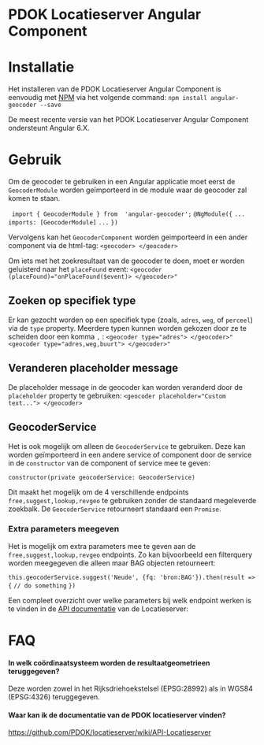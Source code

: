 # PDOK Locatieserver Angular Component



# Installatie
Het installeren van de PDOK Locatieserver Angular Component is eenvoudig met [NPM](https://www.npmjs.com/package/angular-geocoder) via het volgende command: `npm install angular-geocoder --save`

De meest recente versie van het PDOK Locatieserver Angular Component ondersteunt Angular 6.X.

# Gebruik
Om de geocoder te gebruiken in een Angular applicatie moet eerst de `GeocoderModule` worden geïmporteerd in de module waar de geocoder zal komen te staan.

`
import { GeocoderModule } from  'angular-geocoder';`
`@NgModule({`
`...`
`imports: [GeocoderModule]`
`...`
`})`

Vervolgens kan het `GeocoderComponent` worden geimporteerd in een ander component via de html-tag:
 `<geocoder> </geocoder>`

Om iets met het zoekresultaat van de geocoder te doen, moet er worden geluisterd naar het `placeFound` event:
`<geocoder (placeFound)="onPlaceFound($event)> </geocoder>" `

## Zoeken op specifiek type
Er kan gezocht worden op een specifiek type (zoals, `adres`, `weg`, of `perceel`) via de `type` property. Meerdere typen kunnen worden gekozen door ze te scheiden door  een komma `,` :
`<geocoder type="adres"> </geocoder>" `
`<geocoder type="adres,weg,buurt"> </geocoder>" `

## Veranderen placeholder message
De placeholder message in de geocoder kan worden veranderd door de `placeholder` property te gebruiken:
`<geocoder placeholder="Custom text..."> </geocoder>`

## GeocoderService
Het is ook mogelijk om alleen de `GeocoderService` te gebruiken. Deze kan worden geïmporteerd in een andere service of component door de service in de `constructor` van de component of service mee te geven: 

`constructor(private geocoderService: GeocoderService)`

Dit maakt het mogelijk om de 4 verschillende endpoints `free,suggest,lookup,revgeo` te gebruiken zonder de standaard megeleverde zoekbalk. De `GeocoderService` retourneert standaard een `Promise`. 

### Extra parameters meegeven 
Het is mogelijk om extra parameters mee te geven aan de `free,suggest,lookup,revgeo` endpoints. Zo kan bijvoorbeeld een filterquery worden meegegeven die alleen maar BAG objecten retourneert: 

`this.geocoderService.suggest('Neude', {fq: 'bron:BAG'}).then(result => {`
`// do something`
`})`

Een compleet overzicht over welke parameters bij welk endpoint werken is te vinden in de [API documentatie](https://github.com/PDOK/locatieserver/wiki/API-Locatieserver) van de Locatieserver: 

# FAQ

#### In welk coördinaatsysteem worden de resultaatgeometrieen teruggegeven?
Deze worden zowel in het Rijksdriehoekstelsel (EPSG:28992) als in WGS84 (EPSG:4326) teruggegeven.

#### Waar kan ik de documentatie van de PDOK locatieserver vinden?
https://github.com/PDOK/locatieserver/wiki/API-Locatieserver

